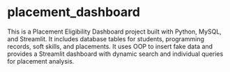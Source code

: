 # placement_dashboard
This is a Placement Eligibility Dashboard project built with Python, MySQL, and Streamlit.  It includes database tables for students, programming records, soft skills, and placements. It uses OOP to insert fake data and provides a Streamlit dashboard with dynamic search and individual queries for placement analysis.
